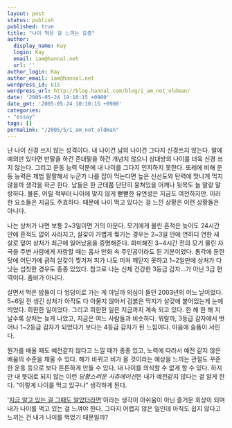 ```yaml
---
layout: post
status: publish
published: true
title: "나이 먹은 걸 느끼는 요즘"
author:
  display_name: Kay
  login: Kay
  email: iam@hannal.net
  url: ''
author_login: Kay
author_email: iam@hannal.net
wordpress_id: 615
wordpress_url: http://blog.hannal.com/blog/i_am_not_oldman/
date: '2005-05-24 19:10:15 +0900'
date_gmt: '2005-05-24 10:10:15 +0900'
categories:
- "essay"
tags: []
permalink: "/2005/5/i_am_not_oldman"
---
```

<p>난 나이 신경 쓰지 않는 성격이다. 내 나이건 남의 나이건 그다지 신경쓰지 않는다. 말에 예의만 있다면 반말을 하건 존대말을 하건 개념치 않으니 상대방의 나이를 더욱 신경 쓰지 않는다. 그리고 운동 능력 덕분에 내 나이를 그다지 인지하지 못한다. 또레에 비해 운동 능력은 제법 팔팔해서 누군가 나를 잡아 먹는다면 높은 신선도와 탄력에 맛나게 먹지 않을까 생각을 하곤 한다. 남들은 한 군데쯤 단단히 뭉쳐있을 어깨나 뒷목도 늘 말랑 말랑하다. 물론, 어릴 적부터 나이에 맞지 않게 뻗뻗한 유연성은 지금도 여전하지만. 이러한 요소들은 지금도 주효하다. 때문에 나이 먹고 있다는 걸 느낀 상황은 이런 상황들은 아니다.</p>
<p>나는 상처가 나면 보통 2~3일이면 거의 아문다. 모기에게 물린 흔적은 늦어도 24시간 안에 흔적도 없이 사라지고, 살갗이 가볍게 찢기는 경우는 2~3일 안에 연하디 연한 새 살로 덮여 상처가 최근에 일어났음을 증명해준다. 희미해진 3~4시간 전의 모기 물린 자국을 주변 사람에게 자랑할 때는 흡사 만화 속 주인공이라도 된 기분이었다. 통각에 둔한 탓에 어딘가에 긁혀 살갗이 찢겨져 피가 나도 미처 깨닫지 못하고 1~2일만에 상처가 다 낫는 섬칫한 경우도 종종 있었다. 참고로 나는 신체 건강한 3등급 감자...가 아닌 3급 현역이다. 좀비가 아니다.</p>
<p>살면서 먹은 밥들이 다 엉덩이로 가는 게 아닐까 의심이 들던 2003년의 어느 날이었다. 5~6일 전 생긴 상처가 아직도 다 아물지 않아서 검붉은 딱지가 살갗에 붙어있는게 눈에 띄었다. 희한한 일이었다. 그리고 희한한 일은 지금까지 계속 되고 있다. 한 해 한 해 지날수록 상처는 늦게 나았고, 지금은 여느 사람들과 비슷하다. 뭐랄까, 3등급 감자에서 벗어나 1~2등급 감자가 되었다기 보다는 4등급 감자가 된 느낌이다. 마음에 슬픔이 서린다.</p>
<p>뭔가를 배울 때도 예전같지 않다고 느낄 때가 종종 있고, 노력에 따라서 예전 같지 않은 배움의 수준을 채울 수 있다. 해가 바뀌고 비가 올 것이라는 예상을 느끼는 관절도 꾸준한 운동 등으로 보다 튼튼하게 만들 수 있다. 내 나이를 의식할 수 없게 할 수 있다. 하지만 내 뜻대로 되지 않는 이런 <em>당황스러운 시츄에이션</em>은 내가 예전같지 않다는 걸 알게 한다. "이렇게 나이를 먹고 있구나" 생각하게 된다.</p>
<p>'<a href="http://www.google.co.kr/search?hl=ko&q=%EC%A7%80%EA%B8%88+%EC%95%8C%EA%B3%A0+%EC%9E%88%EB%8A%94+%EA%B1%B8+%EA%B7%B8%EB%95%8C%EB%8F%84+%EC%95%8C%EC%95%98%EB%8D%94%EB%9D%BC%EB%A9%B4&lr=">지금 알고 있는 걸 그때도 알았더라면</a>'이라는 생각이 아쉬움이 아닌 즐거운 회상이 되며 내가 나이를 먹고 있는 걸 느껴야 한다. 그다지 어렵지 않은 일인데 아직도 쉽지 않다고 느끼는 건 내가 나이를 먹었기 때문일까?</p>
